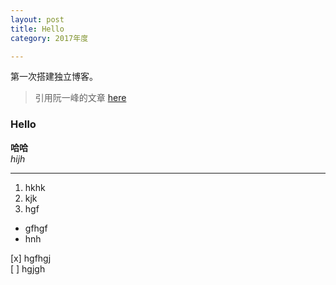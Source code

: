 ```yaml
---
layout: post
title: Hello
category: 2017年度

---
```


第一次搭建独立博客。
> 引用阮一峰的文章 [here](http://www.hit.edu.cn)

### Hello

**哈哈**  
*hijh*

***  

1. hkhk  
2. kjk  
3. hgf  
 
* gfhgf  
* hnh  

[x] hgfhgj  
[ ] hgjgh  